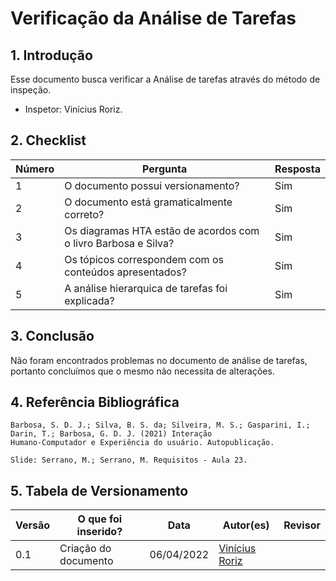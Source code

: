 # Verificação da Análise de Tarefas

## 1. Introdução

Esse documento busca verificar a Análise de tarefas através do método de inspeção. 
- Inspetor: Vinícius Roriz.

## 2. Checklist

Número | Pergunta | Resposta
---    |   ---    |    ---
1| O documento possui versionamento?| Sim
2| O documento está gramaticalmente correto?| Sim
3| Os diagramas HTA estão de acordos com o livro Barbosa e Silva?| Sim
4| Os tópicos correspondem com os conteúdos apresentados?| Sim
5| A análise hierarquica de tarefas foi explicada?| Sim

## 3. Conclusão

Não foram encontrados problemas no documento de análise de tarefas, portanto concluímos que o mesmo não necessita de alterações.

## 4. Referência Bibliográfica
    Barbosa, S. D. J.; Silva, B. S. da; Silveira, M. S.; Gasparini, I.; Darin, T.; Barbosa, G. D. J. (2021) Interação
    Humano-Computador e Experiência do usuário. Autopublicação.

    Slide: Serrano, M.; Serrano, M. Requisitos - Aula 23.

## 5. Tabela de Versionamento
Versão |  O que foi inserido? | Data | Autor(es)| Revisor |
---- |----- | ---- | ---- | ---- |
0.1| Criação do documento | 06/04/2022| [Vinícius Roriz](https://github.com/viniciusroriz) | []() |
